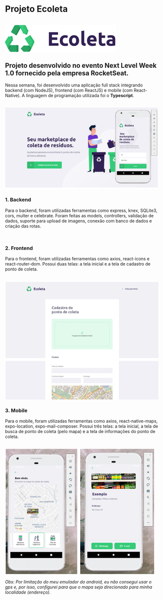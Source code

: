 # Projeto Ecoleta

<br>
<img src="/web/src/assets/logo.svg">

## Projeto desenvolvido no evento Next Level Week 1.0 fornecido pela empresa RocketSeat.

Nessa semana, foi desenvolvido uma aplicação full stack integrando backend (com NodeJS), frontend (com ReactJS) e mobile (com React-Native). A linguagem de programação utilizada foi o **Typescript**.

<br>
<img src="/server/uploads/foto1.png">
<br>

### 1. Backend

Para o backend, foram utilizadas ferramentas como express, knex, SQLite3, cors, multer e celebrate. Foram feitas as models, controllers, validação de dados, suporte para upload de imagens, conexão com banco de dados e criação das rotas.

<br>

### 2. Frontend

Para o frontend, foram utilizadas ferramentas como axios, react-icons e react-router-dom. Possui duas telas: a tela inicial e a tela de cadastro de ponto de coleta.

<br>
<img src="/server/uploads/foto2.png">
<br>

### 3. Mobile

Para o mobile, foram utilizadas ferramentas como axios, react-native-maps, expo-location, expo-mail-composer. Possui três telas: a tela inicial, a tela de busca de ponto de coleta (pelo mapa) e a tela de informações do ponto de coleta.

<br>
<img src="/server/uploads/foto3.png">

_Obs: Por limitação do meu emulador do android, eu não consegui usar o gps e, por isso, configurei para que o mapa seja direcionado para minha localidade (endereço)._

